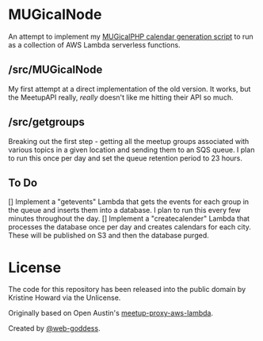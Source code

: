 # MUGicalNode

An attempt to implement my [MUGicalPHP calendar generation script](https://github.com/web-goddess/MUGicalPHP) to run as a collection of AWS Lambda serverless functions.

## /src/MUGicalNode

My first attempt at a direct implementation of the old version. It works, but the MeetupAPI really, _really_ doesn't like me hitting their API so much.

## /src/getgroups

Breaking out the first step - getting all the meetup groups associated with various topics in a given location and sending them to an SQS queue. I plan to run this once per day and set the queue retention period to 23 hours.

## To Do

[] Implement a "getevents" Lambda that gets the events for each group in the queue and inserts them into a database. I plan to run this every few minutes throughout the day.
[] Implement a "createcalender" Lambda that processes the database once per day and creates calendars for each city. These will be published on S3 and then the database purged.

# License

The code for this repository has been released into the public domain by Kristine Howard via the Unlicense.

Originally based on Open Austin's [meetup-proxy-aws-lambda](https://github.com/open-austin/meetup-proxy-aws-lambda).

Created by [@web-goddess](https://github.com/web-goddess).
